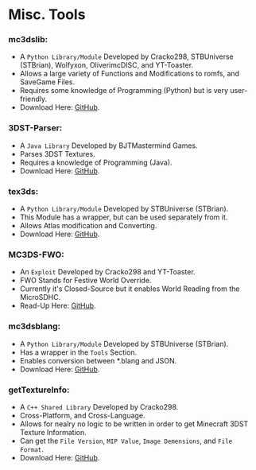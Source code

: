 # Misc. Tools
### mc3dslib:
- A `Python Library/Module` Developed by Cracko298, STBUniverse (STBrian), Wolfyxon, OliverimcDISC, and YT-Toaster.
- Allows a large variety of Functions and Modifications to romfs, and SaveGame Files.
- Requires some knowledge of Programming (Python) but is very user-friendly.
- Download Here: [GitHub](https://github.com/Cracko298/mc3dslib).
### 3DST-Parser:
- A `Java Library` Developed by BJTMastermind Games.
- Parses 3DST Textures.
- Requires a knowledge of Programming (Java).
- Download Here: [GitHub](https://github.com/BJTMastermind/MC3dst-Parser/releases).
### tex3ds:
- A `Python Library/Module` Developed by STBUniverse (STBrian).
- This Module has a wrapper, but can be used separately from it.
- Allows Atlas modification and Converting.
- Download Here: [GitHub](https://github.com/STBrian/MC3DS-Texture-Maker/blob/main/modules/tex3dst.py).
### MC3DS-FWO:
- An `Exploit` Developed by Cracko298 and YT-Toaster.
- FWO Stands for Festive World Override.
- Currently it's Closed-Source but it enables World Reading from the MicroSDHC.
- Read-Up Here: [GitHub](https://github.com/Cracko298/MC3DS-World-Injection).
### mc3dsblang:
- A `Python Library/Module` Developed by STBUniverse (STBrian).
- Has a wrapper in the `Tools` Section.
- Enables conversion between *.blang and JSON.
- Download Here: [GitHub](https://github.com/STBrian/MC3DS-Blang-Editor/blob/main/modules/mc3dsblang.py).
### getTextureInfo:
- A `C++ Shared Library` Developed by Cracko298.
- Cross-Platform, and Cross-Language.
- Allows for nealry no logic to be written in order to get Minecraft 3DST Texture Information.
- Can get the `File Version`, `MIP Value`, `Image Demensions`, and `File Format`.
- Download Here: [GitHub](https://github.com/Cracko298/MC3DS-getTextureInfo/releases).